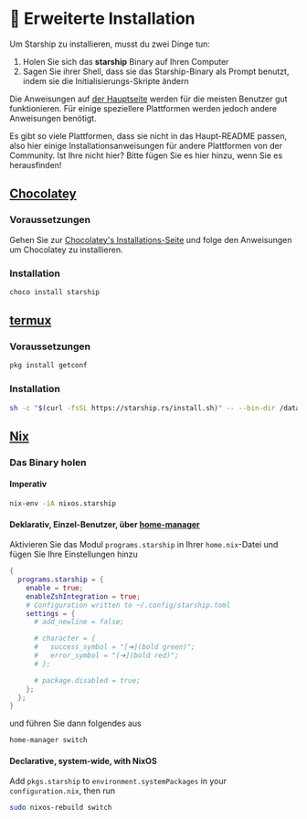 # 🚀 Erweiterte Installation

Um Starship zu installieren, musst du zwei Dinge tun:

1. Holen Sie sich das **starship** Binary auf Ihren Computer
1. Sagen Sie ihrer Shell, dass sie das Starship-Binary als Prompt benutzt, indem sie die Initialisierungs-Skripte ändern

Die Anweisungen auf [der Hauptseite](/guide/#🚀-installation) werden für die meisten Benutzer gut funktionieren. Für einige speziellere Plattformen werden jedoch andere Anweisungen benötigt.

Es gibt so viele Plattformen, dass sie nicht in das Haupt-README passen, also hier einige Installationsanweisungen für andere Plattformen von der Community. Ist Ihre nicht hier? Bitte fügen Sie es hier hinzu, wenn Sie es herausfinden!

## [Chocolatey](https://chocolatey.org)

### Voraussetzungen

Gehen Sie zur [Chocolatey's Installations-Seite](https://chocolatey.org/install) und folge den Anweisungen um Chocolatey zu installieren.

### Installation

```powershell
choco install starship
```

## [termux](https://termux.com)

### Voraussetzungen

```sh
pkg install getconf
```

### Installation

```sh
sh -c "$(curl -fsSL https://starship.rs/install.sh)" -- --bin-dir /data/data/com.termux/files/usr/bin
```

## [Nix](https://nixos.wiki/wiki/Nix)

### Das Binary holen

#### Imperativ

```sh
nix-env -iA nixos.starship
```

#### Deklarativ, Einzel-Benutzer, über [home-manager](https://github.com/nix-community/home-manager)

Aktivieren Sie das Modul `programs.starship` in Ihrer `home.nix`-Datei und fügen Sie Ihre Einstellungen hinzu

```nix
{
  programs.starship = {
    enable = true;
    enableZshIntegration = true;
    # Configuration written to ~/.config/starship.toml
    settings = {
      # add_newline = false;

      # character = {
      #   success_symbol = "[➜](bold green)";
      #   error_symbol = "[➜](bold red)";
      # };

      # package.disabled = true;
    };
  };
}
```

und führen Sie dann folgendes aus

```sh
home-manager switch
```

#### Declarative, system-wide, with NixOS

Add `pkgs.starship` to `environment.systemPackages` in your `configuration.nix`, then run

```sh
sudo nixos-rebuild switch
```
